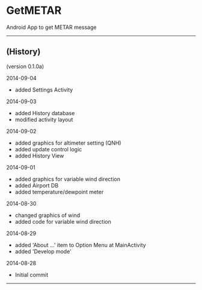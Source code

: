 GetMETAR
========

Android App to get METAR message

-----

(History)
---------

(version 0.1.0a)

2014-09-04
- added Settings Activity

2014-09-03
- added History database
- modified activity layout

2014-09-02
- added graphics for altimeter setting (QNH)
- added update control logic
- added History View

2014-09-01
- added graphics for variable wind direction
- added Airport DB
- added temperature/dewpoint meter

2014-08-30
- changed graphics of wind
- added code for variable wind direction

2014-08-29
- added 'About ...' item to Option Menu at MainActivity
- added 'Develop mode'

2014-08-28
- Initial commit

---
